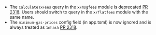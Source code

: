 * The `CalculateTxFees` query in the `x/msgfees` module is deprecated [PR 2318](https://github.com/provenance-io/provenance/pull/2318).
  Users should switch to query in the `x/flatfees` module with the same name.
* The `minimum-gas-prices` config field (in app.toml) is now ignored and is always treated as `1nhash` [PR 2318](https://github.com/provenance-io/provenance/pull/2318).
